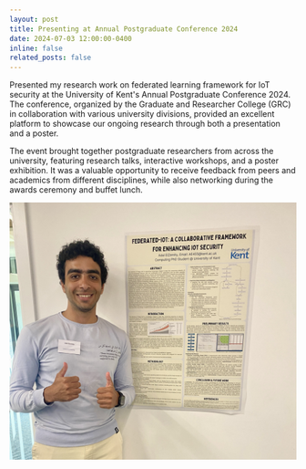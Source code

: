```yaml
---
layout: post
title: Presenting at Annual Postgraduate Conference 2024
date: 2024-07-03 12:00:00-0400
inline: false
related_posts: false
---
```


Presented my research work on federated learning framework for IoT security at the University of Kent's Annual Postgraduate Conference 2024. The conference, organized by the Graduate and Researcher College (GRC) in collaboration with various university divisions, provided an excellent platform to showcase our ongoing research through both a presentation and a poster.

The event brought together postgraduate researchers from across the university, featuring research talks, interactive workshops, and a poster exhibition. It was a valuable opportunity to receive feedback from peers and academics from different disciplines, while also networking during the awards ceremony and buffet lunch.

<p align="center">
  <img src="/assets/img/pgr-conf-2024.jpeg" alt="PGR Conference Presentation" style="max-width: 100%; height: auto;" />
</p>

